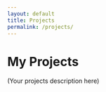 ```yaml
---
layout: default
title: Projects
permalink: /projects/
---
```


# My Projects
(Your projects description here)
